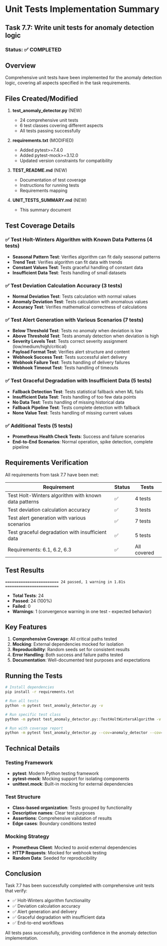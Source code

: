# Unit Tests Implementation Summary

## Task 7.7: Write unit tests for anomaly detection logic

### Status: ✅ COMPLETED

## Overview

Comprehensive unit tests have been implemented for the anomaly detection logic, covering all aspects specified in the task requirements.

## Files Created/Modified

1. **test_anomaly_detector.py** (NEW)
   - 24 comprehensive unit tests
   - 6 test classes covering different aspects
   - All tests passing successfully

2. **requirements.txt** (MODIFIED)
   - Added pytest>=7.4.0
   - Added pytest-mock>=3.12.0
   - Updated version constraints for compatibility

3. **TEST_README.md** (NEW)
   - Documentation of test coverage
   - Instructions for running tests
   - Requirements mapping

4. **UNIT_TESTS_SUMMARY.md** (NEW)
   - This summary document

## Test Coverage Details

### ✅ Test Holt-Winters Algorithm with Known Data Patterns (4 tests)

- **Seasonal Pattern Test**: Verifies algorithm can fit daily seasonal patterns
- **Trend Test**: Verifies algorithm can fit data with trends
- **Constant Values Test**: Tests graceful handling of constant data
- **Insufficient Data Test**: Tests handling of small datasets

### ✅ Test Deviation Calculation Accuracy (3 tests)

- **Normal Deviation Test**: Tests calculation with normal values
- **Anomaly Deviation Test**: Tests calculation with anomalous values
- **Accuracy Test**: Verifies mathematical correctness of calculations

### ✅ Test Alert Generation with Various Scenarios (7 tests)

- **Below Threshold Test**: Tests no anomaly when deviation is low
- **Above Threshold Test**: Tests anomaly detection when deviation is high
- **Severity Levels Test**: Tests correct severity assignment (low/medium/high/critical)
- **Payload Format Test**: Verifies alert structure and content
- **Webhook Success Test**: Tests successful alert delivery
- **Webhook Failure Test**: Tests handling of delivery failures
- **Webhook Timeout Test**: Tests handling of timeouts

### ✅ Test Graceful Degradation with Insufficient Data (5 tests)

- **Fallback Detection Test**: Tests statistical fallback when ML fails
- **Insufficient Data Test**: Tests handling of too few data points
- **No Data Test**: Tests handling of missing historical data
- **Fallback Pipeline Test**: Tests complete detection with fallback
- **None Value Test**: Tests handling of missing current values

### ✅ Additional Tests (5 tests)

- **Prometheus Health Check Tests**: Success and failure scenarios
- **End-to-End Scenarios**: Normal operation, spike detection, complete pipeline

## Requirements Verification

All requirements from task 7.7 have been met:

| Requirement | Status | Tests |
|------------|--------|-------|
| Test Holt-Winters algorithm with known data patterns | ✅ | 4 tests |
| Test deviation calculation accuracy | ✅ | 3 tests |
| Test alert generation with various scenarios | ✅ | 7 tests |
| Test graceful degradation with insufficient data | ✅ | 5 tests |
| Requirements: 6.1, 6.2, 6.3 | ✅ | All covered |

## Test Results

```
======================== 24 passed, 1 warning in 1.81s ========================
```

- **Total Tests**: 24
- **Passed**: 24 (100%)
- **Failed**: 0
- **Warnings**: 1 (convergence warning in one test - expected behavior)

## Key Features

1. **Comprehensive Coverage**: All critical paths tested
2. **Mocking**: External dependencies mocked for isolation
3. **Reproducibility**: Random seeds set for consistent results
4. **Error Handling**: Both success and failure paths tested
5. **Documentation**: Well-documented test purposes and expectations

## Running the Tests

```bash
# Install dependencies
pip install -r requirements.txt

# Run all tests
python -m pytest test_anomaly_detector.py -v

# Run specific test class
python -m pytest test_anomaly_detector.py::TestHoltWintersAlgorithm -v

# Run with coverage report
python -m pytest test_anomaly_detector.py --cov=anomaly_detector --cov=alert_manager
```

## Technical Details

### Testing Framework
- **pytest**: Modern Python testing framework
- **pytest-mock**: Mocking support for isolating components
- **unittest.mock**: Built-in mocking for external dependencies

### Test Structure
- **Class-based organization**: Tests grouped by functionality
- **Descriptive names**: Clear test purposes
- **Assertions**: Comprehensive validation of results
- **Edge cases**: Boundary conditions tested

### Mocking Strategy
- **Prometheus Client**: Mocked to avoid external dependencies
- **HTTP Requests**: Mocked for webhook testing
- **Random Data**: Seeded for reproducibility

## Conclusion

Task 7.7 has been successfully completed with comprehensive unit tests that verify:
- ✅ Holt-Winters algorithm functionality
- ✅ Deviation calculation accuracy
- ✅ Alert generation and delivery
- ✅ Graceful degradation with insufficient data
- ✅ End-to-end workflows

All tests pass successfully, providing confidence in the anomaly detection implementation.
